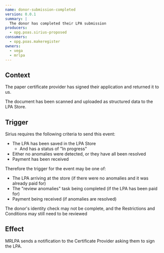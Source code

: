 ```yaml
---
name: donor-submission-completed
version: 0.0.1
summary: |
  The donor has completed their LPA submission
producers:
  - opg.poas.sirius-proposed
consumers:
  - opg.poas.makeregister
owners:
  - vega
  - mrlpa
---
```


## Context

The paper certificate provider has signed their application and returned it to us.

The document has been scanned and uploaded as structured data to the LPA Store.

## Trigger

Sirius requires the following criteria to send this event:

- The LPA has been saved in the LPA Store
  - And has a status of "In progress"
- Either no anomalies were detected, or they have all been resolved
- Payment has been received

Therefore the trigger for the event may be one of:

- The LPA arriving at the store (if there were no anomalies and it was already paid for)
- The "review anomalies" task being completed (if the LPA has been paid for)
- Payment being received (if anomalies are resolved)

<Admonition type="info">
The donor's identity check may not be complete, and the Restrictions and Conditions may still need to be reviewed
</Admonition>

## Effect

MRLPA sends a notification to the Certificate Provider asking them to sign the LPA.

<NodeGraph title="Consumer / Producer Diagram" />

<EventExamples />

<Schema />
